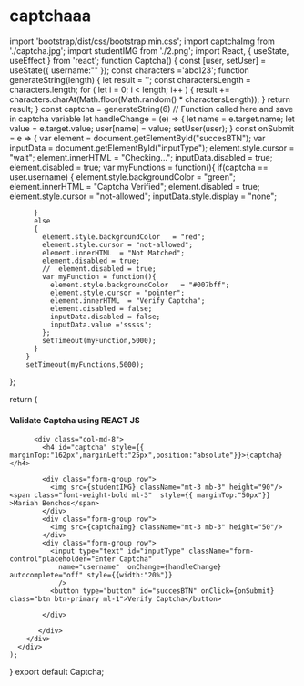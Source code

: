 # captchaaa

import 'bootstrap/dist/css/bootstrap.min.css';
import captchaImg from './captcha.jpg';
import studentIMG from './2.png';
import React, { useState, useEffect } from 'react';
function Captcha() {
  const [user, setUser] = useState({
      username:""
  });
  const characters ='abc123';
  function generateString(length) 
  {
      let result = '';
      const charactersLength = characters.length;
      for ( let i = 0; i < length; i++ ) {
          result += characters.charAt(Math.floor(Math.random() * charactersLength));
      }
     return result;
   }
   const captcha = generateString(6) // Function called here and save in captcha variable
   let handleChange = (e) => {
     let name = e.target.name;
     let value = e.target.value;
     user[name] = value;
     setUser(user);
  }
  const onSubmit = e => {
    var element =  document.getElementById("succesBTN");
    var inputData = document.getElementById("inputType");
     element.style.cursor = "wait";
     element.innerHTML  = "Checking...";
     inputData.disabled = true;
     element.disabled = true;
      var myFunctions = function(){
          if(captcha == user.username)
          {
            element.style.backgroundColor   = "green";
            element.innerHTML  = "Captcha Verified";
            element.disabled = true;
            element.style.cursor = "not-allowed";
            inputData.style.display = "none";
            
          }
          else
          {
            element.style.backgroundColor   = "red";
            element.style.cursor = "not-allowed";
            element.innerHTML  = "Not Matched";
            element.disabled = true;
            //  element.disabled = true;
            var myFunction = function(){
              element.style.backgroundColor   = "#007bff";
              element.style.cursor = "pointer";
              element.innerHTML  = "Verify Captcha";
              element.disabled = false;
              inputData.disabled = false;
              inputData.value ='sssss';
            };
            setTimeout(myFunction,5000);
          }
        }   
        setTimeout(myFunctions,5000); 
  };
  
   return (
    <div class="container">
      <h4 className="text-center mt-4 text-info"><b> Validate Captcha using REACT JS</b></h4>
      <div class="row mt-4">
          <div class="col-md-4">
          </div>
         
          <div class="col-md-8">
            <h4 id="captcha" style={{ marginTop:"162px",marginLeft:"25px",position:"absolute"}}>{captcha}</h4>
            
            <div class="form-group row">
              <img src={studentIMG} className="mt-3 mb-3" height="90"/> <span class="font-weight-bold ml-3"  style={{ marginTop:"50px"}} >Mariah Benchos</span>
            </div>
            <div class="form-group row">
              <img src={captchaImg} className="mt-3 mb-3" height="50"/> 
            </div>
            <div class="form-group row">
              <input type="text" id="inputType" className="form-control"placeholder="Enter Captcha"
                name="username"  onChange={handleChange} autocomplete="off" style={{width:"20%"}}
                />
              <button type="button" id="succesBTN" onClick={onSubmit} class="btn btn-primary ml-1">Verify Captcha</button>
            
            </div>
        
           </div>
        </div>
      </div>
    );
}
export default Captcha;
